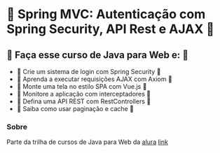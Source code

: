 # :leaves: Spring MVC: Autenticação com Spring Security, API Rest e AJAX :leaves:


## :herb: Faça esse curso de Java para Web e: :herb:

- :deciduous_tree: Crie um sistema de login com Spring Security :deciduous_tree:
- :deciduous_tree: Aprenda a executar requisições AJAX com Axiom :deciduous_tree:
- :deciduous_tree: Monte uma tela no estilo SPA com Vue.js :deciduous_tree:
- :deciduous_tree: Monitore a aplicação com interceptadores :deciduous_tree:
- :deciduous_tree: Defina uma API REST com RestControllers :deciduous_tree:
- :deciduous_tree: Saiba como usar paginação e cache :deciduous_tree:


### Sobre
Parte da trilha de cursos de Java para Web da [alura](https://cursos.alura.com.br)
[link](https://cursos.alura.com.br/course/spring-mvc-security-rest-vuejs-ajax)


